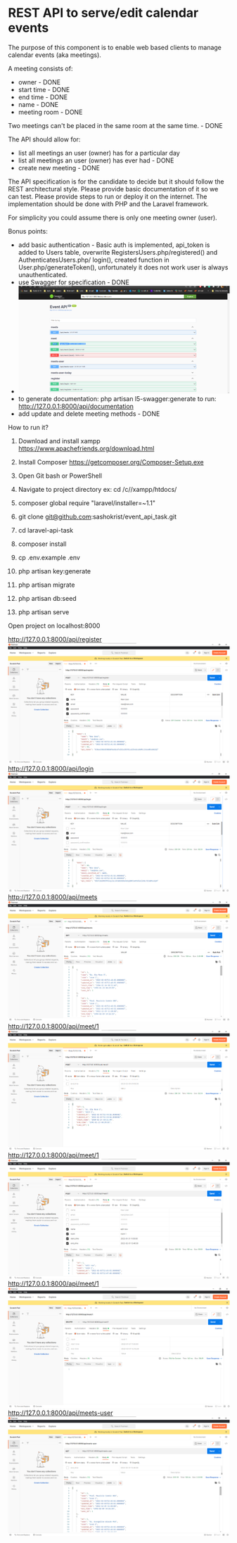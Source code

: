 # REST API to serve/edit calendar events

The purpose of this component is to enable web based clients to manage calendar events (aka meetings).

A meeting consists of:
- owner - DONE
- start time - DONE
- end time - DONE
- name - DONE
- meeting room - DONE

Two meetings can't be placed in the same room at the same time. - DONE

The API should allow for:
- list all meetings an user (owner) has for a particular day
- list all meetings an user (owner) has ever had - DONE
- create new meeting - DONE

The API specification is for the candidate to decide but it should follow the REST architectural style. Please provide basic documentation of it so we can test. Please provide steps to run or deploy it on the internet.
The implementation should be done with PHP and the Laravel framework.

For simplicity you could assume there is only one meeting owner (user).

Bonus points:
- add basic authentication - Basic auth is implemented, api_token is added to Users table, overwrite RegistersUsers.php/registered() and AuthenticatesUsers.php/ login(), created function in User.php/generateToken(), unfortunately it does not work user is always unauthenticated.
- use Swagger for specification - DONE
- ![img_8.png](img_8.png)
- to generate documentation: php artisan l5-swagger:generate to run: http://127.0.0.1:8000/api/documentation
- add update and delete meeting methods - DONE


How to run it?

1. Download and install xampp https://www.apachefriends.org/download.html

2. Install Composer https://getcomposer.org/Composer-Setup.exe

3. Open Git bash or PowerShell

4. Navigate to project directory ex: cd /c//xampp/htdocs/

5. composer global require "laravel/installer=~1.1"

6. git clone git@github.com:sashokrist/event_api_task.git

7. cd laravel-api-task

8. composer install

9. cp .env.example .env

10. php artisan key:generate

11. php artisan migrate

12. php artisan db:seed

13. php artisan serve

Open project on localhost:8000

http://127.0.0.1:8000/api/register ![img.png](img.png) http://127.0.0.1:8000/api/login ![img_1.png](img_1.png) http://127.0.0.1:8000/api/meets ![img_2.png](img_2.png) http://127.0.0.1:8000/api/meet/1 ![img_3.png](img_3.png) http://127.0.0.1:8000/api/meet/1 ![img_4.png](img_4.png) http://127.0.0.1:8000/api/meet/1 ![img_5.png](img_5.png) http://127.0.0.1:8000/api/meets-user ![img_6.png](img_6.png)
